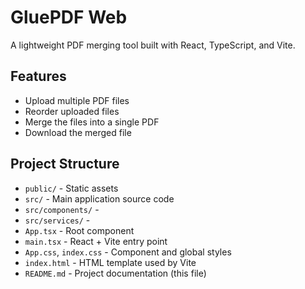 # GluePDF Web

A lightweight PDF merging tool built with React, TypeScript, and Vite.

## Features
- Upload multiple PDF files
- Reorder uploaded files
- Merge the files into a single PDF
- Download the merged file

## Project Structure
- `public/` - Static assets
- `src/` - Main application source code
- `src/components/` - 
- `src/services/` - 
- `App.tsx` - Root component
- `main.tsx` - React + Vite entry point
- `App.css`, `index.css` - Component and global styles
- `index.html` - HTML template used by Vite
- `README.md` - Project documentation (this file)